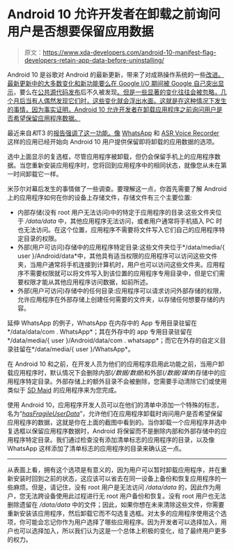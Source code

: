 # Android 10 允许开发者在卸载之前询问用户是否想要保留应用数据

> 原文：<https://www.xda-developers.com/android-10-manifest-flag-developers-retain-app-data-before-uninstalling/>

Android 10 是谷歌对 Android 的最新更新，带来了对成熟操作系统的一些[改进。最新更新中的大多数变化和新功能要么在 Google I/O 期间被 Google 自己突出显示](https://www.xda-developers.com/android-10-new-features-video/)，要么在[公共源代码发布](https://www.xda-developers.com/android-10-source-code-aosp/)后不久被发现[。但是一些显著的变化往往会被忽略，几个月后当有人偶然发现它们时，这些变化就会浮出水面。这就是在这种情况下发生的事情，因为事实证明，Android 10 允许开发者在卸载应用程序之前询问用户是否希望保留应用程序数据。](https://www.xda-developers.com/google-android-10-dsu-try-ota-updates-without-committing/)

最近来自*和*T3 的[报告强调了这一功能。像](https://www.androidpolice.com/2019/11/06/some-apps-like-whatsapp-offer-to-save-app-data-when-uninstalled-in-android-10/) [WhatsApp](https://play.google.com/store/apps/details?id=com.whatsapp) 和 [ASR Voice Recorder](https://play.google.com/store/apps/details?id=com.nll.asr) 这样的应用已经开始向 Android 10 用户提供保留即将卸载的应用数据的选项。

选中上面显示的复选框，尽管应用程序被卸载，但仍会保留手机上的应用程序数据。当您重新安装应用程序时，您将回到应用程序中的相同状态，就像您从未在第一时间卸载它一样。

米莎尔对幕后发生的事情做了一些调查。要理解这一点，你首先需要了解 Android 上的应用程序如何在你的设备上存储文件，存储文件有三个主要位置:

*   内部存储(没有 root 用户无法访问)中的特定于应用程序的目录:这些文件夹位于 */data/data* 中，其他应用程序无法访问，或者用户通常将手机插入 PC 时也无法访问。在这个位置，应用程序不需要将文件写入它们自己的应用程序特定目录的权限。
*   外部(用户可访问)存储中的应用程序特定目录:这些文件夹位于*/data/media/{ user }/Android/data*中，其他具有适当权限的应用程序可以访问这些文件夹，当用户通常将手机连接到计算机时，用户也可以访问这些文件夹。应用程序不需要权限就可以将文件写入到该位置的应用程序专用目录中，但是它们需要权限才能从其他应用程序访问数据，如前所述。
*   外部(用户可访问)存储中的任何目录:应用程序可以请求访问外部存储的权限，允许应用程序在外部存储上创建任何需要的文件夹，以存储任何想要存储的内容。

延伸 WhatsApp 的例子，WhatsApp 在内存中的 App 专用目录驻留在*/data/data/com . WhatsApp*；其在外存中的 app 专用目录驻留在*/data/media/{ user }/Android/data/com . whatsapp*；而它在外存的自定义目录驻留在*/data/media/{ user }/WhatsApp*。

在 Android 10 和之前，在开发人员为他们的应用程序启用此功能之前，当用户卸载应用程序时，默认情况下会删除内部(*/数据/数据*)和外部(*/数据/媒体*)存储中的应用程序特定目录。外部存储上的额外目录不会被删除，您需要手动清除它们或使用类似于 [SD Maid](https://play.google.com/store/apps/details?id=eu.thedarken.sdm) 的应用程序来为您完成。

使用 Android 10，应用程序开发人员可以在他们的清单中添加一个特殊的标志，名为“*[hasFragileUserData](https://developer.android.com/reference/android/R.attr#hasFragileUserData)*”，允许他们在应用程序卸载时询问用户是否希望保留应用程序的数据，这就是你在上面的截图中看到的。当你卸载一个应用程序并选中复选框以保留应用程序数据时，Android 将保留而不是删除内部和外部存储中的应用程序特定目录。我们通过检查没有添加清单标志的应用程序的目录，以及像 WhatsApp 这样添加了清单标志的应用程序的目录来确认这一点。

* * *

从表面上看，拥有这个选项是有意义的，因为用户可以暂时卸载应用程序，并在重新安装时回到之前的状态，这应该可以省去在同一设备上备份和恢复应用程序的一些麻烦。但是，请记住，没有 root 用户是无法访问 */data/data* 的，因此作为用户，您无法跨设备使用此过程进行无 root 用户备份和恢复。没有 root 用户也无法删除遗留在 */data/data* 中的文件；因此，如果你想在未来清除这些文件，你需要重新安装该应用程序，然后卸载它而不勾选复选框。对太多的应用程序使用这个选项，你可能会忘记你作为用户选择了哪些应用程序。因为开发者可以选择加入，用户也可以选择加入，所以我们认为这是一个总体上积极的变化，给了最终用户更多的权力。